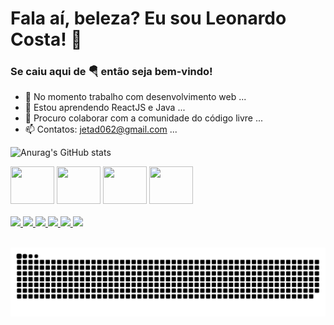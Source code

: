 <h1> Fala aí, beleza? Eu sou Leonardo Costa! 👋 </h1>

<h3> Se caiu aqui de 🪂 então seja bem-vindo! </h3>

- 🔭 No momento trabalho com desenvolvimento web ...
- 🌱 Estou aprendendo ReactJS e Java ...
- 👯 Procuro colaborar com a comunidade do código livre ...
- 📫 Contatos: jetad062@gmail.com ...

![Anurag's GitHub stats](https://github-readme-stats.vercel.app/api?username=leocostarj22&show_icons=true&theme=tokyonight)

<div style="align: center">
  <img src="https://cdn.jsdelivr.net/gh/devicons/devicon/icons/html5/html5-original.svg" width="70px" height="60">
  <img src="https://cdn.jsdelivr.net/gh/devicons/devicon/icons/css3/css3-original.svg" width="70px" height="60">
  <img src="https://cdn.jsdelivr.net/gh/devicons/devicon/icons/javascript/javascript-plain.svg" width="70px" height="60">
  <img src="https://cdn.jsdelivr.net/gh/devicons/devicon/icons/typescript/typescript-plain.svg" width="70px" height="60">
  <br>
</div>
<br>
<div>
  <a href="mailto://jetad062@gmail.com"> <img src="https://img.shields.io/badge/Gmail-D14836?style=for-the-badge&logo=gmail&logoColor=white" target="_blank"> </a>
  <a href="https://www.linkedin.com/in/leonardocosta79/"> <img src="https://img.shields.io/badge/LinkedIn-0077B5?style=for-the-badge&logo=linkedin&logoColor=white" target="_blank"> </a>
  <a href="http://www.twitch.tv/querubatv"> <img src="https://img.shields.io/badge/Twitch-9146FF?style=for-the-badge&logo=twitch&logoColor=white" target="_blank"> </a>
  <a href="https://www.youtube.com/channel/UCirkUapFMnw1NSndS9oaStA"> <img src="https://img.shields.io/badge/YouTube-FF0000?style=for-the-badge&logo=youtube&logoColor=white" target="_blank"> </a>
  <a href="http://wa.me/5522988390521?text=Ol%C3%A1!%20Entrei%20em%20seu%20site%20e%20gostaria%20de%20obter%20mais%20informa%C3%A7%C3%B5es.%20Pode%20me%20ajudar%3F">       <img src="https://img.shields.io/badge/WhatsApp-25D366?style=for-the-badge&logo=whatsapp&logoColor=white" target="_blank"> </a>
  <a href="https://discord.gg/gxNMx6Ed"> <img src="https://img.shields.io/badge/Discord-7289DA?style=for-the-badge&logo=discord&logoColor=white" target="_blank"> </a>
</div>
<br>
<div>

  ![GitHub Snake Light](https://raw.githubusercontent.com/Platane/snk/output/github-contribution-grid-snake.svg)
  
</div>

